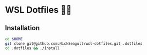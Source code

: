 # WSL Dotfiles 🐱‍👤

## Installation

```sh
cd $HOME
git clone git@github.com:NickSeagull/wsl-dotfiles.git .dotfiles
cd .dotfiles && ./install
```